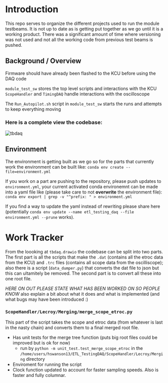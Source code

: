 # Introduction

This repo serves to organize the different projects used to run the module testbeams. It is not up to date as is getting put together as we go until it is a working product. There was a significant amount of time where versioning was not used and not all the working code from previous test beams is pushed.

## Background / Overview
Firmware should have already been flashed to the KCU before using the DAQ code

```module_test_sw``` stores the top level scripts and interactions with the KCU
```ScopeHandler``` and ```TimingDAQ``` handle interactions with the oscilloscope

The ```Run_Autopilot.sh``` script in ```module_test_sw``` starts the runs and attempts to keep everything moving

### Here is a complete view the codebase:

![tbdaq](./tbdaq.svg)

## Environment

The environment is getting built as we go so for the parts that currently work the environment can be built like:
```conda env create --file=environment.yml```

If you work on a part are pushing to the repository, please push updates to `environment.yml`, your current activated conda environemnt can be made into a yaml file like (please take care to not **overwrite** the environment file): 
```conda env export | grep -v "^prefix: " > environment.yml```

If you find a way to update the yaml instead of rewriting please share here (potentially `conda env update --name etl_testing_daq --file environment.yml --prune` works).

# Work Tracker

From the loooking at `tbdaq.drawio` the codebase can be split into two parts. The first part is all the scripts that make the `.dat` (contains all the etroc data from the KCU) and `.trc` files (contains all scope data from the oscilliscope); also there is a script (`data_dumper.py`) that converts the dat file to json but this can ultamitely be removed. The second part is to convert all these into one root file. 

*HERE ON OUT PLEASE STATE WHAT HAS BEEN WORKED ON SO PEOPLE KNOW* also explain a bit about what it does and what is implemented (and what bugs may have been introduced :)

### `ScopeHandler/Lecroy/Merging/merge_scope_etroc.py` 
This part of the script takes the scope and etroc data (from whatever is last in the nasty chain) and converts them to a final merged root file.

* Has unit tests for the merge tree function (puts big root files could be improved but is ok for now)
    * run by `python -m unit_test.test_merge_scope_etroc` in the `/home/users/hswanson13/ETL_TestingDAQ/ScopeHandler/Lecroy/Merging` directory
* Enviroment for running the script
* Clock function updated to account for faster sampling speeds. Also is faster and fully columnar.

